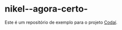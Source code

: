 # nikel--agora-certo-

Este é um repositório de exemplo para o projeto [Codaí](https://codai.growdev.com.br/).
